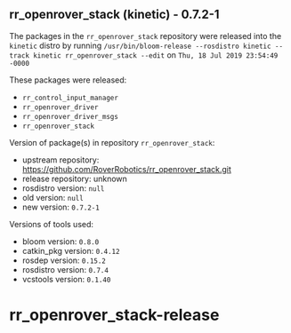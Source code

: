 ## rr_openrover_stack (kinetic) - 0.7.2-1

The packages in the `rr_openrover_stack` repository were released into the `kinetic` distro by running `/usr/bin/bloom-release --rosdistro kinetic --track kinetic rr_openrover_stack --edit` on `Thu, 18 Jul 2019 23:54:49 -0000`

These packages were released:
- `rr_control_input_manager`
- `rr_openrover_driver`
- `rr_openrover_driver_msgs`
- `rr_openrover_stack`

Version of package(s) in repository `rr_openrover_stack`:

- upstream repository: https://github.com/RoverRobotics/rr_openrover_stack.git
- release repository: unknown
- rosdistro version: `null`
- old version: `null`
- new version: `0.7.2-1`

Versions of tools used:

- bloom version: `0.8.0`
- catkin_pkg version: `0.4.12`
- rosdep version: `0.15.2`
- rosdistro version: `0.7.4`
- vcstools version: `0.1.40`


# rr_openrover_stack-release
